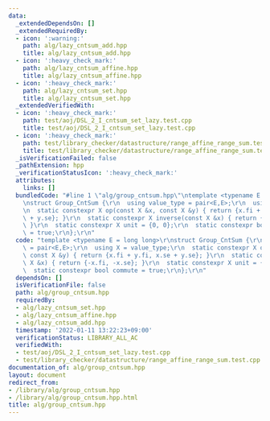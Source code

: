 ```yaml
---
data:
  _extendedDependsOn: []
  _extendedRequiredBy:
  - icon: ':warning:'
    path: alg/lazy_cntsum_add.hpp
    title: alg/lazy_cntsum_add.hpp
  - icon: ':heavy_check_mark:'
    path: alg/lazy_cntsum_affine.hpp
    title: alg/lazy_cntsum_affine.hpp
  - icon: ':heavy_check_mark:'
    path: alg/lazy_cntsum_set.hpp
    title: alg/lazy_cntsum_set.hpp
  _extendedVerifiedWith:
  - icon: ':heavy_check_mark:'
    path: test/aoj/DSL_2_I_cntsum_set_lazy.test.cpp
    title: test/aoj/DSL_2_I_cntsum_set_lazy.test.cpp
  - icon: ':heavy_check_mark:'
    path: test/library_checker/datastructure/range_affine_range_sum.test.cpp
    title: test/library_checker/datastructure/range_affine_range_sum.test.cpp
  _isVerificationFailed: false
  _pathExtension: hpp
  _verificationStatusIcon: ':heavy_check_mark:'
  attributes:
    links: []
  bundledCode: "#line 1 \"alg/group_cntsum.hpp\"\ntemplate <typename E = long long>\r\
    \nstruct Group_CntSum {\r\n  using value_type = pair<E,E>;\r\n  using X = value_type;\r\
    \n  static constexpr X op(const X &x, const X &y) { return {x.fi + y.fi, x.se\
    \ + y.se}; }\r\n  static constexpr X inverse(const X &x) { return {-x.fi, -x.se};\
    \ }\r\n  static constexpr X unit = {0, 0};\r\n  static constexpr bool commute\
    \ = true;\r\n};\r\n"
  code: "template <typename E = long long>\r\nstruct Group_CntSum {\r\n  using value_type\
    \ = pair<E,E>;\r\n  using X = value_type;\r\n  static constexpr X op(const X &x,\
    \ const X &y) { return {x.fi + y.fi, x.se + y.se}; }\r\n  static constexpr X inverse(const\
    \ X &x) { return {-x.fi, -x.se}; }\r\n  static constexpr X unit = {0, 0};\r\n\
    \  static constexpr bool commute = true;\r\n};\r\n"
  dependsOn: []
  isVerificationFile: false
  path: alg/group_cntsum.hpp
  requiredBy:
  - alg/lazy_cntsum_set.hpp
  - alg/lazy_cntsum_affine.hpp
  - alg/lazy_cntsum_add.hpp
  timestamp: '2022-01-11 13:22:23+09:00'
  verificationStatus: LIBRARY_ALL_AC
  verifiedWith:
  - test/aoj/DSL_2_I_cntsum_set_lazy.test.cpp
  - test/library_checker/datastructure/range_affine_range_sum.test.cpp
documentation_of: alg/group_cntsum.hpp
layout: document
redirect_from:
- /library/alg/group_cntsum.hpp
- /library/alg/group_cntsum.hpp.html
title: alg/group_cntsum.hpp
---
```

